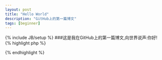 ```yaml
---
layout: post
title: "Hello World"
description: "GitHub上的第一篇博文"
tags: [beginner]
---
```

{% include JB/setup %}
###这是我在GitHub上的第一篇博文,向世界说声:你好!
{% highlight php %}
<?php
    echo 'Hello World!';
?>
{% endhighlight %}